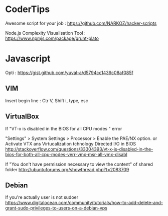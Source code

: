 # CoderTips

Awesome script for your job : https://github.com/NARKOZ/hacker-scripts

Node.js Complexity Visualisation Tool : https://www.npmjs.com/package/grunt-plato

# Javascript 

Opti : https://gist.github.com/yuval-a/d5794cc1439c08af085f

## VIM

Insert begin line : Ctr V, Shift i, type, esc

## VirtualBox

If "VT-x is disabled in the BIOS for all CPU modes " error 
 
 "Settings" > System Settings > Processor > Enable the PAE/NX option. or Activate VTX ans Virtucalization tchnology Directed I/O in BIOS
 http://stackoverflow.com/questions/33304393/vt-x-is-disabled-in-the-bios-for-both-all-cpu-modes-verr-vmx-msr-all-vmx-disabl

If "You don't have permission necessary to view the content" of shared folder
http://ubuntuforums.org/showthread.php?t=2083709

## Debian

If you're actually user is not sudoer
https://www.digitalocean.com/community/tutorials/how-to-add-delete-and-grant-sudo-privileges-to-users-on-a-debian-vps
